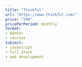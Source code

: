 ```yaml
---
title: "Thinkful"
url: "https://www.thinkful.com/"
price: "500"
pricePerPeriod: monthly
format: 
- mentor
- courses
subject: 
- javascript
- full stack
- web development
---
```

